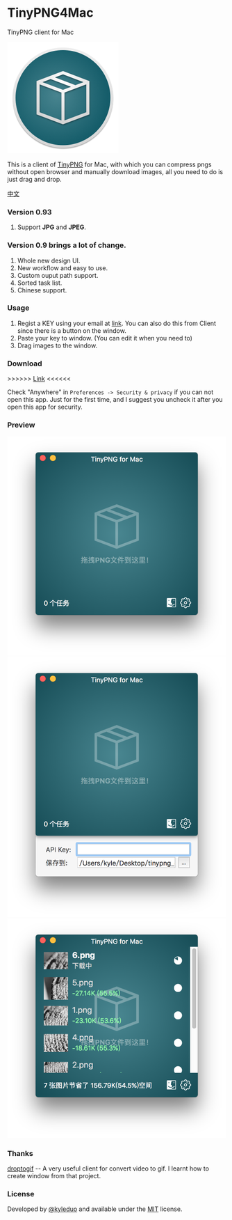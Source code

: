 # TinyPNG4Mac
TinyPNG client for Mac

![](./preview/icon.png)

This is a client of [TinyPNG](https://tinypng.com) for Mac, with which you can compress pngs without open browser and manually download images, all you need to do is just drag and drop.

[中文](./README_ZH.md)


### Version 0.93

1. Support **JPG** and **JPEG**.

### Version 0.9 brings a lot of change.

1. Whole new design UI.
2. New workflow and easy to use.
3. Custom ouput path support.
4. Sorted task list.
5. Chinese support.


### Usage

1. Regist a KEY using your email at [link](https://tinypng.com/developers/subscription). You can also do this from Client since there is a button on the window.
2. Paste your key to window. (You can edit it when you need to)
3. Drag images to the window.

### Download

\>\>\>\>\>\> [Link](https://github.com/kyleduo/TinyPNG4Mac/raw/master/archive/TinyPNG4Mac.app.zip) \<\<\<\<\<\<

Check "Anywhere" in `Preferences -> Security & privacy` if you can not open this app. Just for the first time, and I suggest you uncheck it after you open this app for security.

### Preview

![](./preview/preview2.png)
![](./preview/preview_panel.png)
![](./preview/preview_tasks.png)

### Thanks

[droptogif](https://github.com/mortenjust/droptogif) -- A very useful client for convert video to gif. I learnt how to create window from that project.

### License

Developed by [@kyleduo](https://github.com/kyleduo) and available under the [MIT](http://opensource.org/licenses/MIT) license.